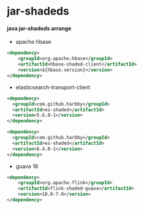 # jar-shadeds
#### java jar-shadeds arrange

+ apache hbase
```xml
<dependency>
    <groupId>org.apache.hbase</groupId>
    <artifactId>hbase-shaded-client</artifactId>
    <version>${hbase.version}</version>
</dependency>
```

+ elasticsearch-transport-client
```xml
<dependency>
  <groupId>com.github.harbby</groupId>
  <artifactId>es-shaded</artifactId>
  <version>5.6.0-1</version>
</dependency>
```
```xml
<dependency>
  <groupId>com.github.harbby</groupId>
  <artifactId>es-shaded</artifactId>
  <version>6.4.0-1</version>
</dependency>
```

+ guava 18
```xml
<dependency>
    <groupId>org.apache.flink</groupId>
    <artifactId>flink-shaded-guava</artifactId>
    <version>18.0-7.0</version>
</dependency>
```